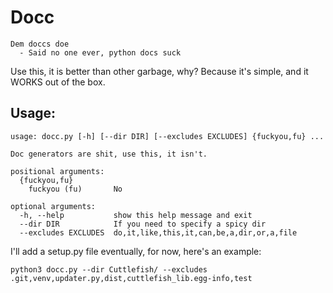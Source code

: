 # Docc
```
Dem doccs doe
  - Said no one ever, python docs suck
```

Use this, it is better than other garbage, why? Because it's simple, and it WORKS out of the box.

## Usage:
```
usage: docc.py [-h] [--dir DIR] [--excludes EXCLUDES] {fuckyou,fu} ...

Doc generators are shit, use this, it isn't.

positional arguments:
  {fuckyou,fu}
    fuckyou (fu)       No

optional arguments:
  -h, --help           show this help message and exit
  --dir DIR            If you need to specify a spicy dir
  --excludes EXCLUDES  do,it,like,this,it,can,be,a,dir,or,a,file
```

I'll add a setup.py file eventually, for now, here's an example:

```
python3 docc.py --dir Cuttlefish/ --excludes .git,venv,updater.py,dist,cuttlefish_lib.egg-info,test
```
